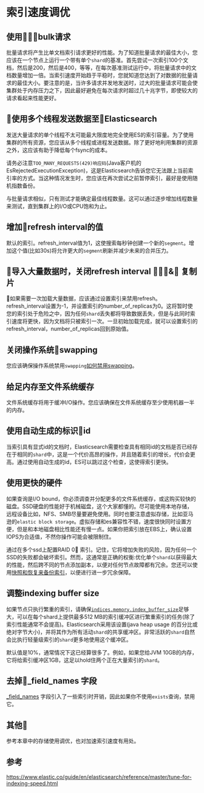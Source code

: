 # 索引速度调优

## 使用bulk请求

批量请求将产生比单文档索引请求更好的性能。为了知道批量请求的最佳大小，您应该在一个节点上运行一个带有单个`shard`的基准。首先尝试一次索引100个文档，然后是200，然后是400，等等，在每次基准测试运行中，将批量请求中的文档数量增加一倍。当索引速度开始趋于平稳时，您就知道您达到了对数据的批量请求的最佳大小。要注意的是，当许多请求并发地发送时，过大的批量请求可能会使集群处于内存压力之下，因此最好避免在每次请求时超过几十兆字节，即使较大的请求看起来性能更好。

## 使用多个线程发送数据至Elasticsearch

发送大量请求的单个线程不太可能最大限度地完全使用ES的索引容量。为了使用集群的所有资源，您应该从多个线程或进程发送数据。除了更好地利用集群的资源之外，这应该有助于降低每个fsync的成本。

请务必注意`TOO_MANY_REQUESTS(429)响应码`(Java客户机的EsRejectedExecutionException)，这是Elasticsearch告诉您它无法跟上当前索引率的方式。当这种情况发生时，您应该在再次尝试之前暂停索引，最好是使用随机指数备份。

与批量请求相似，只有测试才能确定最佳线程数量。这可以通过逐步增加线程数量来测试，直到集群上的I/O或CPU饱和为止。

## 增加refresh interval的值

默认的索引。refresh_interval值为1，这使搜索每秒钟创建一个新的`segment`。增加这个值(比如30s)将允许更大的`segment`刷新并减少未来的合并压力。

## 导入大量数据时，关闭refresh interval & 复制片

如果需要一次加载大量数据，应该通过设置索引来禁用refresh。refresh_interval设置为-1，并设置索引的number_of_replicas为0。这将暂时使您的索引处于危险之中，因为任何`shard`丢失都将导致数据丢失，但是与此同时索引速度将更快，因为文档将只被索引一次。一旦初始加载完成，就可以设置索引的refresh_interval，number_of_replicas回到原始值。

## 关闭操作系统swapping

您应该确保操作系统禁用`swapping`[如何禁用swapping](https://www.elastic.co/guide/en/elasticsearch/reference/master/setup-configuration-memory.html)。

## 给足内存至文件系统缓存

文件系统缓存将用于缓冲I/O操作。您应该确保在文件系统缓存至少使用机器一半的内存。

## 使用自动生成的标识id

当索引具有显式id的文档时，Elasticsearch需要检查具有相同id的文档是否已经存在于相同的`shard`中，这是一个代价高昂的操作，并且随着索引的增长，代价会更高。通过使用自动生成的id，ES可以跳过这个检查，这使得索引更快。

## 使用更快的硬件

如果查询是I/O bound，你必须调查并分配更多的文件系统缓存，或这购买较快的磁盘。SSD硬盘的性能好于机械磁盘，这个大家都懂的。尽可能使用本地存储，远程设备比如，NFS、SMB尽量要避免使用。同时也要注意虚拟存储，比如亚马逊的`elastic block storage`。虚拟存储和es兼容性不错，速度很快同时设置方便，但是和本地磁盘相比性能还有慢一点。如果你把索引放在EBS上，确认设置IOPS为合适值，不然你操作可能会被限制住。

通过在多个ssd上配置RAID 0 索引。记住，它将增加失败的风险，因为任何一个SSD的失败都会破坏索引。然而，这通常是正确的权衡:优化单个`shard`以获得最大的性能，然后跨不同的节点添加副本，以便对任何节点故障都有冗余。您还可以使用[快照和恢复来备份索引](https://www.elastic.co/guide/en/elasticsearch/reference/master/modules-snapshots.html)，以便进行进一步冗余保障。

## 调整indexing buffer size

如果节点只执行繁重的索引，请确保[`indices.memory.index_buffer_size`](https://www.elastic.co/guide/en/elasticsearch/reference/master/indexing-buffer.html)足够大，可以在每个shard上提供最多512 MB的索引缓冲区进行繁重索引的任务(除了索引性能通常不会提高)。Elasticsearch采用该设置(java heap usage 的百分比或绝对字节大小)，并将其作为所有活动`shard`的共享缓冲区。非常活跃的`shard`自然会比执行轻量级索引的`shard`更多地使用这个缓冲区。

默认值是10%，通常情况下这已经算很多了。例如，如果您给JVM 10GB的内存，它将给索引缓冲区1GB，这足以hold住两个正在大量索引的`shard`。

## 去掉_field_names 字段

[_field_names](https://www.elastic.co/guide/en/elasticsearch/reference/master/mapping-field-names-field.html) 字段引入了一些索引时开销，因此如果你不使用`exists`查询，禁用它。

## 其他

参考本章中的存储使用调优，也对加速索引速度有用处。

## 参考
https://www.elastic.co/guide/en/elasticsearch/reference/master/tune-for-indexing-speed.html